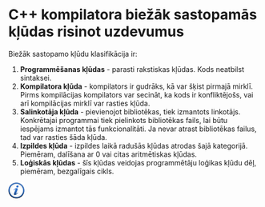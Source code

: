 # C++ kompilatora biežāk sastopamās kļūdas risinot uzdevumus

Biežāk sastopamo kļūdu klasifikācija ir:

1. **Programmēšanas kļūdas** - parasti rakstiskas kļūdas. Kods neatbilst sintaksei.
1. **Kompilatora kļūda** - kompilators ir gudrāks, kā var šķist pirmajā mirklī. Pirms kompilācijas kompilators var secināt, ka kods ir konfliktējošs, vai arī kompilācijas mirklī var rasties kļūda.
1. **Salinkotāja kļūda** - pievienojot bibliotēkas, tiek izmantots linkotājs. Konkrētajai programmai tiek pielinkots bibliotēkas fails, lai būtu iespējams izmantot tās funkcionalitāti. Ja nevar atrast bibliotēkas failus, tad var rasties šāda kļūda.
1. **Izpildes kļūda** - izpildes laikā radušās kļūdas atrodas šajā kategorijā. Piemēram, dalīšana ar 0 vai citas aritmētiskas kļūdas.
1. **Loģiskās kļūdas** - šīs kļūdas veidojas programmētāju loģikas kļūdu dēļ, piemēram, bezgalīgais cikls.


<a href="http://ace.cs.ohiou.edu/new_users/error.html" target="_blank">![Vairāk informācija](/media/theory/information.png)</a>